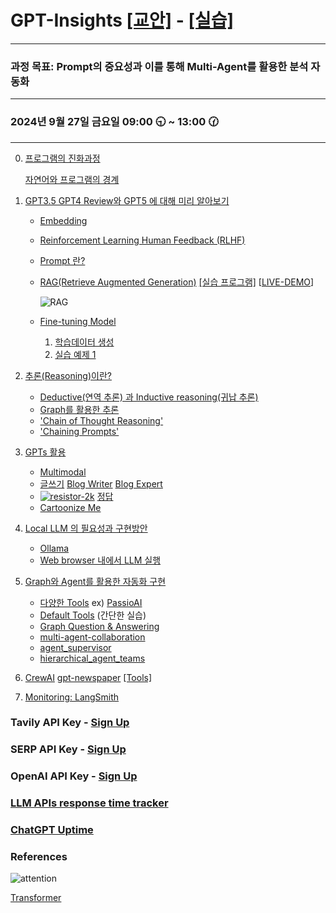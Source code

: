 # GPT-Insights [[교안]](https://drive.google.com/file/d/1I8pmapM5mIeZCY1D08Zni2ROTM8DYQgB/view?usp=sharing) - [[실습]](https://docs.google.com/document/d/1dt9_xu3_LkxnARgHgjE1Xw6FRjHppeAOxSLIO_JkjKI/edit?usp=sharing)
<!---
### [[GPT 업무활용]](https://docs.google.com/document/d/1TB6skjB6Iq1kDpSO1Omrwz25-TFsrFClQrUsSlH_Yv0/edit?usp=sharing) - providing the latest insights on popular trends in GPT
-->
-----

### 과정 목표: Prompt의 중요성과 이를 통해 Multi-Agent를 활용한 분석 자동화

-----

### 2024년 9월 27일 금요일 09:00 🕤 ~ 13:00 🕜

-----
0. [프로그램의 진화과정](https://github.com/JSJeong-me/GPT-Insights/blob/main/images/Program-1.png)

   [자연어와 프로그램의 경계](https://github.com/JSJeong-me/GPT-Insights/blob/main/images/Program-2.png)

2. [GPT3.5 GPT4 Review와 GPT5 에 대해 미리 알아보기](https://drive.google.com/file/d/18dVgDszcWE5TkBf-arUrZsWS7WIXlbRc/view?usp=sharing)

   - [Embedding](https://platform.openai.com/tokenizer)
   - [Reinforcement Learning Human Feedback (RLHF)](https://drive.google.com/file/d/1lUynjlMYPFcxT2NSSh-44V28Vxvx52vN/view?usp=sharing)
   - [Prompt 란?](https://platform.openai.com/docs/examples)
   - [RAG(Retrieve Augmented Generation)](https://drive.google.com/file/d/1Bm4cYqmvLNe_bFzm6B3FUgBXaoP5ARbl/view) [[실습 프로그램]](https://docs.google.com/spreadsheets/d/1BB3IV0N7H33icN4mh9D52mpF4oaxJcI0srs71-XGs8I/edit#gid=0)   [[LIVE-DEMO](http://3.36.196.66:8501)]

     ![RAG](https://github.com/JSJeong-me/ProDiscovery2LLM/assets/54794815/b06f1ae9-cd23-46ab-b734-2c332541adca)

   - [Fine-tuning Model](https://drive.google.com/file/d/1KQ4TgmXeb5-bIY_rXCKPMEdT_YRmnlYf/view?usp=sharing)
     
     1) [학습데이터 생성](https://docs.google.com/spreadsheets/d/1sJ4X03A_DrBCC24zp_sqiQW17qhVoiOQVr5ScEmhfEo/edit#gid=5293024)
     2) [실습 예제 1](https://github.com/JSJeong-me/GPT-Finetuning/blob/main/51-LangChain-ChatBot.ipynb)

3. [추론(Reasoning)이란?](https://github.com/JSJeong-me/GPT-Graph/blob/main/Reasoning.md)

   - [Deductive(연역 추론) 과 Inductive reasoning(귀납 추론)](https://drive.google.com/file/d/122eW8CoR1a-gajicLMRpYaJGa_XOGNje/view?usp=sharing)
   - [Graph를 활용한 추론](https://neo4j.com/generativeai/)
   - ['Chain of Thought Reasoning'](https://docs.google.com/spreadsheets/d/1EVpv4AAehEdlitsoAdzzXn074SCUl9tGll1B80kCSZw/edit#gid=466944589)
   - ['Chaining Prompts'](https://docs.google.com/spreadsheets/d/1EVpv4AAehEdlitsoAdzzXn074SCUl9tGll1B80kCSZw/edit#gid=466944589)

4. [GPTs 활용](https://chat.openai.com/gpts)

   - [Multimodal](https://drive.google.com/file/d/1yY0ViA4hrq6V8UyMT9ZVQ-ydHzu2AVzY/view?usp=sharing)
   - [글쓰기](https://docs.google.com/spreadsheets/d/1HpKXHq0X0m5rSX-rBfIiyTrVEpbMIzwRZv9ki8JDxYc/edit#gid=12358067)  [Blog Writer](https://chat.openai.com/g/g-PAFR1uSJk-blog-writer)  [Blog Expert](https://chat.openai.com/g/g-PWizFQk8C-blog-expert)
   - [![resistor-2k](https://github.com/JSJeong-me/GPT-Insights/assets/54794815/81f87f77-a1ae-470e-b70b-0a621ab0950a)](https://github.com/JSJeong-me/GPT-Insights/blob/main/images/resistor-2k.png) [정답](https://jeong5431.tistory.com/entry/%EC%A0%80%ED%95%AD-%EC%83%89%EB%9D%A0-%EC%9D%BD%EB%8A%94-%EB%B0%A9%EB%B2%95)
   - [Cartoonize Me](https://chat.openai.com/g/g-X2Cy0Tv71-cartoonize-me-image-to-cartoon)


5. [Local LLM 의 필요성과 구현방안](https://drive.google.com/file/d/1bGLnr_m0CP7sDhip3cEgjpCmfYa_Injf/view?usp=sharing)

   - [Ollama](https://ollama.ai/library?sort=popular)
   - [Web browser 내에서 LLM 실행](https://drive.google.com/file/d/1f0iEYzn7YdUM_aqVWl1VnVYo4DdQebTB/view?usp=sharing)


6. [Graph와 Agent를 활용한 자동화 구현](https://github.com/JSJeong-me/GPT-Agent)

   - [다양한 Tools](https://python.langchain.com/v0.1/docs/integrations/tools/)  ex) [PassioAI](https://www.passio.ai/)
   - [Default Tools](https://python.langchain.com/v0.1/docs/modules/tools/) (간단한 실습)
   - [Graph Question & Answering](https://github.com/JSJeong-me/GPT-Graph/blob/main/01-Graph-Question.ipynb)
   - [multi-agent-collaboration](https://github.com/JSJeong-me/GPT-Agent/blob/main/20-multi-agent-collaboration.ipynb)
   - [agent_supervisor](https://github.com/JSJeong-me/GPT-Agent/blob/main/21-agent_supervisor.ipynb)
   - [hierarchical_agent_teams](https://github.com/JSJeong-me/GPT-Agent/blob/main/22-hierarchical_agent_teams.ipynb)

7. [CrewAI](https://github.com/joaomdmoura/crewai?tab=readme-ov-file)   [gpt-newspaper](https://github.com/assafelovic/gpt-newspaper/tree/master)   [[Tools]](https://docs.crewai.com/core-concepts/Tools/#available-crewai-tools)

8. [Monitoring: LangSmith](https://www.langchain.com/langsmith)

### Tavily API Key - [Sign Up](https://app.tavily.com/sign-in)
### SERP API Key - [Sign Up](https://serper.dev/)
### OpenAI API Key - [Sign Up](https://platform.openai.com/api-keys)

### [LLM APIs response time tracker](https://gptforwork.com/tools/openai-api-and-other-llm-apis-response-time-tracker)
### [ChatGPT Uptime](https://status.openai.com/uptime)

### References

![attention](https://github.com/JSJeong-me/ProDiscovery2LLM/assets/54794815/200e4d8e-be5c-47fd-b04a-4723d15bd3aa)


[Transformer](https://machinelearningmastery.com/how-to-implement-scaled-dot-product-attention-from-scratch-in-tensorflow-and-keras/)
